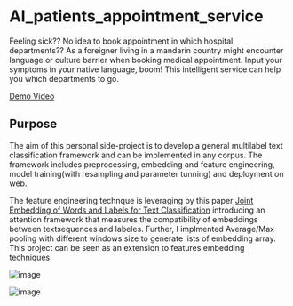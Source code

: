 # AI_patients_appointment_service
Feeling sick?? No idea to book appointment in which hospital departments??  As a foreigner living in a mandarin country might encounter language or culture barrier when booking medical appointment.  Input your symptoms in your native language, boom! This intelligent service can help you which departments to go.  


[Demo Video](https://user-images.githubusercontent.com/50165431/157064328-6f5c3274-0403-4ecb-9203-541e0b67101a.mp4)

## Purpose
The aim of this personal side-project is to develop a general multilabel text classification framework and can be implemented in any corpus. 
The framework includes preprocessing, embedding and feature engineering, model training(with resampling and parameter tunning) and deployment on web.

The feature engineering technque is leveraging by this paper [Joint Embedding of Words and Labels for Text Classification](https://arxiv.org/abs/1805.04174) introducing an attention framework that measures the compatibility of embeddings between textsequences and labeles. Further, I implmented Average/Max pooling with different windows size  to generate lists of embedding array. This project can be seen as an extension to features embedding techniques.


![image](https://user-images.githubusercontent.com/50165431/157068252-02ed7d60-4062-4449-ae1e-56b291ce82b3.png)

![image](https://user-images.githubusercontent.com/50165431/157069551-a1d64194-0874-4be8-9215-b182ef9065db.png)
